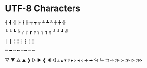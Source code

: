 # UTF-8 Characters

┤ ┫ ╣ ├ ┣ ╠ ┬ ┳ ╦ ┴ ┻ ╩ ┼ ╋ ╬

╰ └ ┗ ╚ ╭ ┌ ┏ ╔ ╮ ┐ ┓ ╗ ╯ ┘ ┛ ╝

│ ┃ ╎ ╏ ┆ ┇ ┊ ┋

─ ━ ╌ ╍ ┄ ┅ ┈ ┉

▽ ▼  △ ▲  ❱ ▷ ▶  ❰ ◀ ◁  ▵ ▴  ▾ ▿  ▸ ▹  ◂ ◃  ➜ ➡ ↪  ↳  ⇉  ⇨  ≫  ≻  ≫  ⊳  ⋙ 
